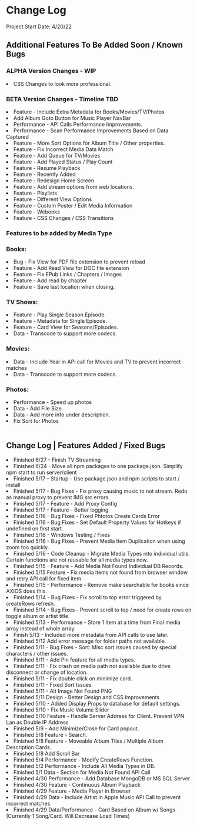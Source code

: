 # Change Log

Project Start Date: 4/20/22

## Additional Features To Be Added Soon / Known Bugs

<h3>ALPHA Version Changes - WIP</h3>
<li>CSS Changes to look more professional.</li>

<h3>BETA Version Changes - Timeline TBD</h3>
<li>Feature - Include Extra Metadata for Books/Movies/TV/Photos</li>
<li>Add Album Goto Button for Music Player NavBar</li>
<li>Performance - API Calls Performance Improvements.</li>
<li>Performance - Scan Performance Improvements Based on Data Captured</li>
<li>Feature - More Sort Options for Album Title / Other properties.</li>
<li>Feature - Fix Incorrect Media Data Match</li>
<li>Feature - Add Queue for TV/Movies</li>
<li> Feature - Add Played Status / Play Count </li>
<li>Feature - Resume Playback</li>
<li>Feature - Recently Added</li>
<li>Feature - Redesign Home Screen</li>
<li>Feature - Add stream options from web locations.</li>
<li>Feature - Playlists</li>
<li>Feature - Different View Options</li>
<li>Feature - Custom Poster / Edit Media Information</li>
<li>Feature - Webooks</li>
<li>Feature - CSS Changes / CSS Transitions</li>

<h3>Features to be added by Media Type</h3>

<h3>Books:</h3>
<li>Bug - Fix View for PDF file extension to prevent reload</li>
<li>Feature - Add Read View for DOC file extension</li>
<li>Feature - Fix EPub Links / Chapters / Images </li>
<li>Feature - Add read by chapter </li>
<li>Feature - Save last location when closing. </li>

<h3>TV Shows:</h3>
<li>Feature - Play Single Season Episode.</li>
<li>Feature - Metadata for Single Episode.</li>
<li>Feature - Card View for Seasons/Episodes.</li>
<li>Data - Transcode to support more codecs.</li>

<h3>Movies:</h3>
<li>Data - Include Year in API call for Movies and TV to prevent incorrect matches</li>
<li>Data - Transcode to support more codecs.</li>

<h3>Photos:</h3>
<li>Performance - Speed up photos </li>
<li>Data - Add File Size.</li>
<li>Data - Add more info under description.</li>
<li>Fix Sort for Photos</li>
<br/>

## Change Log | Features Added / Fixed Bugs

<li>Finished 6/27 - Finish TV Streaming</li>
<li>Finished 6/24 - Move all npm packages to one package.json. Simplify npm start to run server/client</li>
<li>Finished 5/17 - Startup - Use package.json and npm scripts to start / install</li>
<li>Finished 5/17 - Bug Fixes - Fix proxy causing music to not stream. Redo as manual proxy to prevent IMG src errors.</li>
<li>Finished 5/17 - Feature - Add Proxy Config</li>
<li>Finished 5/17 - Feature - Better logging</li>
<li>Finished 5/16 - Bug Fixes - Fixed Phtotos Create Cards Error</li>
<li>Finished 5/16 - Bug Fixes - Set Default Property Values for Hotkeys if undefined on first start.</li>
<li>Finished 5/16 - Windows Testing / Fixes</li>
<li>Finished 5/16 - Bug Fixes - Prevent Media Item Duplication when using zoom too quickly. </li>
<li>Finished 5/16 - Code Cleanup - Migrate Media Types into individual utils. Certain functions are not reusable for all media types now. </li>
<li>Finished 5/15 - Feature - Add Media Not Found Individual DB Records.</li>
<li>Finished 5/15 Feature - Fix media items not found from browser window and retry API call for fixed item.</li>
<li>Finished 5/15 - Performance - Remove make searchable for books since AXIOS does this.</li>
<li>Finished 5/14 - Bug Fixes - Fix scroll to top error triggered by createRows refresh.</li>
<li>Finished 5/14 - Bug Fixes - Prevent scroll to top / need for create rows on toggle album or artist title.</li>
<li>Finished 5/13 - Performance - Store 1 Item at a time from Final media array instead of whole array.</li>
<li>Finish 5/13 - Included more metadata from API calls to use later.</li>
<li>Finished 5/12 Add error message for folder paths not available.</li>
<li>Finished 5/11 - Bug Fixes - Sort: Misc sort issues caused by special characters / other issues.</li>
<li>Finished 5/11 - Add Pin feature for all media types.</li>
<li>Finished 5/11 - Fix crash on media path not available due to drive disconnect or change of location.</li>
<li>Finished 5/11 - Fix double click on minimize card.</li>
<li>Finished 5/11 - Fixed Sort Issues</li>
<li>Finished 5/11 - Alt Image Not Found PNG</li>
<li> Finished 5/11 Design - Better Design and CSS Improvements</li>
<li>Finished 5/10 - Added Display Props to database for default settings.</li>
<li>Finished 5/10 - Fix Music Volume Slider</li>
<li>Finished 5/10 Feature - Handle Server Address for Client. Prevent VPN Lan as Double IP Address </li>
<li>Finished 5/9 - Add Minimize/Close for Card popout.</li>
<li>Finished 5/8 Feature - Search.</li>
<li>Finished 5/8 Feature - Moveable Album Tiles / Multiple Album Description Cards.</li>
<li>Finished 5/8 Add Scroll Bar</li>
<li>Finished 5/4 Performance  - Modify CreateRows Function.</li>
<li>Finished 5/2 Performance - Include All Media Types in DB.</li>
<li>Finished 5/1 Data - Section for Media Not Found API Call</li>
<li>Finished 4/30 Performance - Add Database MongoDB or MS SQL Server</li>
<li>Finished 4/30 Feature - Continuous Album Playback</li>
<li>Finished 4/29 Feature - Media Player in Browser</li>
<li>Finished 4/29 Data - Include Artist in Apple Music API Call to prevent incorrect matches</li>
<li>Finished 4/29 Data/Performance - Card Based on Album w/ Songs (Currently 1 Song/Card. Will Decrease Load Times)</li>
<br/>
